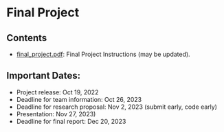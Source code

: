 # Final Project


## Contents
- [final_project.pdf](final_project.pdf): Final Project Instructions (may be updated).


## Important Dates:
- Project release: Oct 19, 2022
- Deadline for team information: Oct 26, 2023
- Deadline for research proposal: Nov 2, 2023 (submit early, code early)
- Presentation: Nov 27, 2023)
- Deadline for final report: Dec 20, 2023